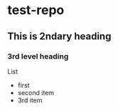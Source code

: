 # test-repo

## This is 2ndary heading
### 3rd level heading


List
* first
* second item
* 3rd item
